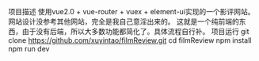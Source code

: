 
项目描述
	使用vue2.0 + vue-router + vuex + element-ui实现的一个影评网站。网站设计没参考其他网站，完全是我自己意淫出来的。
  	这就是一个纯前端的东西，由于没有后端，所以大多数功能都简化了。具体流程自行补。
项目运行
git clone https://github.com/xuyintao/filmReview.git
cd filmReview
npm install
npm run dev
